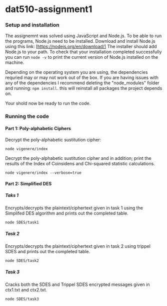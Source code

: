 # dat510-assignment1

### Setup and installation
The assignemnt was solved using JavaScript and Node.js. To be able to run the programs, Node.js need to be installed.
Download and install Node.js using this link: [https://nodejs.org/en/download/]
The installer should add Node.js to your path. To check that your installation completed successfully you can run `node -v`
to print the current version of Node.js installed on the machine.

Depending on the operating system you are using, the dependencies requried may or may not work out of the box. 
If you are having issues with any of the dependencies I recommend deleting the "node_modules" folder and running:
`npm install`. this will reinstall all packages the project depends on.

Your shold now be ready to run the code.

### Running the code

#### Part 1: Poly-alphabetic Ciphers
Decrypt the poly-alphabetic sustitution cipher:

`node vigenere/index` 

Decrypt the poly-alphabetic sustitution cipher and in addition; print the results of the Index of Coinsidens and Chi-squared statistic calculations.

`node vigenere/index --verbose=true`

#### Part 2: Simplified DES

##### Taks 1
Encrypts/decrypts the plaintext/ciphertext given in task 1 using the Simplifed DES algorithm and prints out the completed table. 

`node SDES/task1`

##### Task 2
Encrypts/decrypts the plaintext/ciphertext given in task 2 using trippel SDES and prints out the completed table. 

`node SDES/task2`

##### Task 3
Cracks both the SDES and Trippel SDES encrypted messages given in ctx1.txt and ctx2.txt.

`node SDES/task3`
